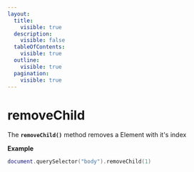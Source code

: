 ```yaml
---
layout:
  title:
    visible: true
  description:
    visible: false
  tableOfContents:
    visible: true
  outline:
    visible: true
  pagination:
    visible: true
---
```


# removeChild

The **`removeChild()`** method removes a Element with it's index



**Example**

```lua
document.querySelector("body").removeChild(1)
```
